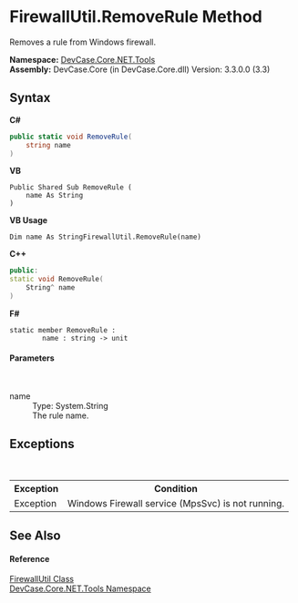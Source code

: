 # FirewallUtil.RemoveRule Method 
 

Removes a rule from Windows firewall.

**Namespace:**&nbsp;<a href="N_DevCase_Core_NET_Tools">DevCase.Core.NET.Tools</a><br />**Assembly:**&nbsp;DevCase.Core (in DevCase.Core.dll) Version: 3.3.0.0 (3.3)

## Syntax

**C#**<br />
``` C#
public static void RemoveRule(
	string name
)
```

**VB**<br />
``` VB
Public Shared Sub RemoveRule ( 
	name As String
)
```

**VB Usage**<br />
``` VB Usage
Dim name As StringFirewallUtil.RemoveRule(name)
```

**C++**<br />
``` C++
public:
static void RemoveRule(
	String^ name
)
```

**F#**<br />
``` F#
static member RemoveRule : 
        name : string -> unit 

```


#### Parameters
&nbsp;<dl><dt>name</dt><dd>Type: System.String<br />The rule name.</dd></dl>

## Exceptions
&nbsp;<table><tr><th>Exception</th><th>Condition</th></tr><tr><td>Exception</td><td>Windows Firewall service (MpsSvc) is not running.</td></tr></table>

## See Also


#### Reference
<a href="T_DevCase_Core_NET_Tools_FirewallUtil">FirewallUtil Class</a><br /><a href="N_DevCase_Core_NET_Tools">DevCase.Core.NET.Tools Namespace</a><br />